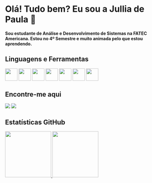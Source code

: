 <h1 >Olá! Tudo bem? Eu sou a Jullia de Paula 👋</h1>

<h4 >Sou estudante de Análise e Desenvolvimento de Sistemas na FATEC Americana. Estou no 4º Semestre e muito animada pelo que estou aprendendo.</h4>

<h2>Linguagens e Ferramentas</h2>
<div > 
<img src="https://cdn.jsdelivr.net/gh/devicons/devicon/icons/c/c-original.svg" width="40" height="40"/> <img src="https://cdn.jsdelivr.net/gh/devicons/devicon/icons/csharp/csharp-original.svg" width="40" height="40"/> <img src="https://cdn.jsdelivr.net/gh/devicons/devicon/icons/java/java-original.svg" width="40" height="40"/> <img src="https://cdn.jsdelivr.net/gh/devicons/devicon/icons/mysql/mysql-original.svg" width="40" height="40"/> <img src="https://cdn.jsdelivr.net/gh/devicons/devicon/icons/unity/unity-original.svg" width="40" height="40"/> <img src="https://cdn.jsdelivr.net/gh/devicons/devicon/icons/androidstudio/androidstudio-original.svg" width="40" height="40"/> <img src="https://cdn.jsdelivr.net/gh/devicons/devicon/icons/visualstudio/visualstudio-plain.svg" width="40" height="40"/>
  </div>  
  
  <h2>Encontre-me aqui</h2>
  <div>
    <a href="https://instagram.com/jullia.paula" target="_blank"><img src="https://img.shields.io/badge/-Instagram-%23E4405F?style=for-the-badge&logo=instagram&logoColor=white" target="_blank"></a>
    <a href="https://www.linkedin.com/in/jullia-de-paula-781992211/" target="_blank"><img src="https://img.shields.io/badge/-LinkedIn-%230077B5?style=for-the-badge&logo=linkedin&logoColor=white" target="_blank"></a>      
  </div>
  
  <h2>Estatísticas GitHub</h2>
<div >
  <a href="https://github.com/Juhpaula">
    <img height="150em" src="https://github-readme-stats.vercel.app/api?username=Juhpaula&count_private=true&include_all_commits=true&show_icons=true&theme=dracula&hide_border=false&show_owner=true"/>
    <img height="150em" src="https://github-readme-stats.vercel.app/api/top-langs/?username=Juhpaula&theme=dracula&hide_border=false&&layout=compact"/>
  </a>
</div>


<!--
**Juhpaula/Juhpaula** is a ✨ _special_ ✨ repository because its `README.md` (this file) appears on your GitHub profile.

Here are some ideas to get you started:

- 🔭 I’m currently working on ...
- 🌱 I’m currently learning ...
- 👯 I’m looking to collaborate on ...
- 🤔 I’m looking for help with ...
- 💬 Ask me about ...
- 📫 How to reach me: ...
- 😄 Pronouns: ...
- ⚡ Fun fact: ...
-->
